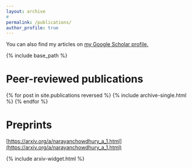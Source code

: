 ```yaml
---
layout: archive
#
permalink: /publications/
author_profile: true
---
```


You can also find my articles on <u><a href="{https://scholar.google.com/citations?user=J_YlQ2oAAAAJ&hl=en}">my Google Scholar profile</a>.</u>

{% include base_path %}

Peer-reviewed publications
======

{% for post in site.publications reversed %}
  {% include archive-single.html %}
{% endfor %}

Preprints
======

[https://arxiv.org/a/narayanchowdhury_a_1.html](https://arxiv.org/a/narayanchowdhury_a_1.html)

{% include arxiv-widget.html %}

